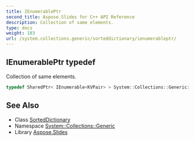 ```yaml
---
title: IEnumerablePtr
second_title: Aspose.Slides for C++ API Reference
description: Collection of same elements.
type: docs
weight: 183
url: /system.collections.generic/sorteddictionary/ienumerableptr/
---
```

## IEnumerablePtr typedef


Collection of same elements.

```cpp
typedef SharedPtr< IEnumerable<KVPair> > System::Collections::Generic::SortedDictionary< TKey, TValue >::IEnumerablePtr
```

## See Also

* Class [SortedDictionary](../)
* Namespace [System::Collections::Generic](../../)
* Library [Aspose.Slides](../../../)